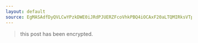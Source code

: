 ```yaml
---
layout: default
source: EgMASAdfDyQVLCwYPzkDWE0iJRdPJUERZFcoVhkPBQ4iOCAxF20aLTQMIRksVTpCU34=
---
```


> this post has been encrypted.